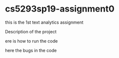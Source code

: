 # cs5293sp19-assignment0
this is the 1st text analytics assignment

Description of the project

ere is how to run the code

here the bugs in the code



